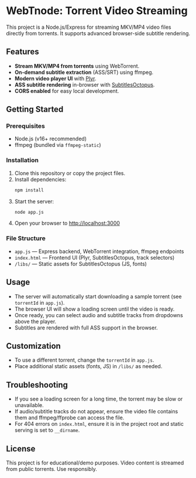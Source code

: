 # WebTnode: Torrent Video Streaming

This project is a Node.js/Express for streaming MKV/MP4 video files directly from torrents. It supports advanced browser-side subtitle rendering.

## Features

- **Stream MKV/MP4 from torrents** using WebTorrent.
- **On-demand subtitle extraction** (ASS/SRT) using ffmpeg.
- **Modern video player UI** with [Plyr](https://github.com/sampotts/plyr).
- **ASS subtitle rendering** in-browser with [SubtitlesOctopus](https://github.com/CCExtractor/SubtitlesOctopus).
- **CORS enabled** for easy local development.

## Getting Started

### Prerequisites
- Node.js (v16+ recommended)
- ffmpeg (bundled via `ffmpeg-static`)

### Installation
1. Clone this repository or copy the project files.
2. Install dependencies:
   ```sh
   npm install
   ```
3. Start the server:
   ```sh
   node app.js
   ```
4. Open your browser to [http://localhost:3000](http://localhost:3000)

### File Structure
- `app.js` — Express backend, WebTorrent integration, ffmpeg endpoints
- `index.html` — Frontend UI (Plyr, SubtitlesOctopus, track selectors)
- `/libs/` — Static assets for SubtitlesOctopus (JS, fonts)

## Usage
- The server will automatically start downloading a sample torrent (see `torrentId` in `app.js`).
- The browser UI will show a loading screen until the video is ready.
- Once ready, you can select audio and subtitle tracks from dropdowns above the player.
- Subtitles are rendered with full ASS support in the browser.

## Customization
- To use a different torrent, change the `torrentId` in `app.js`.
- Place additional static assets (fonts, JS) in `/libs/` as needed.

## Troubleshooting
- If you see a loading screen for a long time, the torrent may be slow or unavailable.
- If audio/subtitle tracks do not appear, ensure the video file contains them and ffmpeg/ffprobe can access the file.
- For 404 errors on `index.html`, ensure it is in the project root and static serving is set to `__dirname`.

## License
This project is for educational/demo purposes. Video content is streamed from public torrents. Use responsibly.
